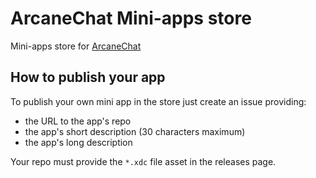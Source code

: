 # ArcaneChat Mini-apps store

Mini-apps store for [ArcaneChat](https://github.com/ArcaneChat/android)

## How to publish your app

To publish your own mini app in the store just create an issue providing:

* the URL to the app's repo
* the app's short description (30 characters maximum)
* the app's long description

Your repo must provide the `*.xdc` file asset in the releases page.
